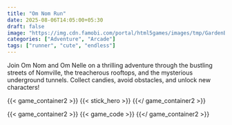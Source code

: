 ```yaml
---
title: "Om Nom Run"
date: 2025-08-06T14:05:00+05:30
draft: false
image: "https://img.cdn.famobi.com/portal/html5games/images/tmp/GardenBloomTeaser.jpg?v=0.2-2f895505"
categories: ["Adventure", "Arcade"]
tags: ["runner", "cute", "endless"]
---
```

Join Om Nom and Om Nelle on a thrilling adventure through the bustling streets of Nomville, the treacherous rooftops, and the mysterious underground tunnels. Collect candies, avoid obstacles, and unlock new characters!


  {{< game_container2 >}}
    {{< stick_hero >}}
  {{</ game_container2 >}}

  {{< game_container2 >}}
    {{< game_code >}}
  {{</ game_container2 >}}